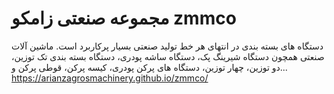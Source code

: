 # مجموعه صنعتی زامکو zmmco
دستگاه های بسته بندی در انتهای هر خط تولید صنعتی بسیار پرکاربرد است. ماشین آلات صنعتی همچون دستگاه شیرینگ پک، دستگاه ساشه پودری، دستگاه بسته بندی تک توزین، دو توزین، چهار توزین، دستگاه های پرکن پودری، کیسه پرکن، قوطی پرکن و...
https://arianzagrosmachinery.github.io/zmmco/

